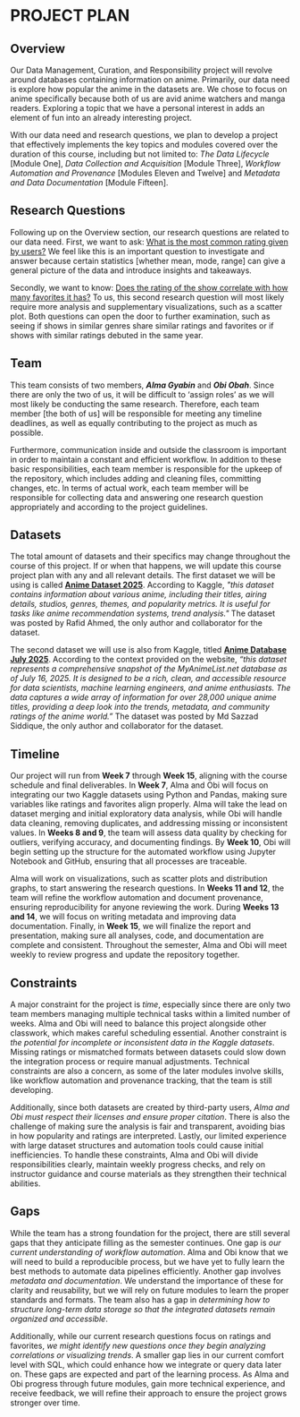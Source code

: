 # **PROJECT PLAN**

## **Overview**
Our Data Management, Curation, and Responsibility project will revolve around databases containing information on anime. Primarily, our data need is explore how popular the anime in the datasets are. We chose to focus on anime specifically because both of us are avid anime watchers and manga readers. Exploring a topic that we have a personal interest in adds an element of fun into an already interesting project. 
  
With our data need and research questions, we plan to develop a project that effectively implements the key topics and modules covered over the duration of this course, including but not limited to: *The Data Lifecycle* [Module One], *Data Collection and Acquisition* [Module Three], *Workflow Automation and Provenance* [Modules Eleven and Twelve] and *Metadata and Data Documentation* [Module Fifteen].

## **Research Questions**
Following up on the Overview section, our research questions are related to our data need. First, we want to ask: 	<ins>What is the most common rating given by users?</ins> We feel like this is an important question to investigate and answer because certain statistics [whether mean, mode, range] can give a general picture of the data and introduce insights and takeaways.

Secondly, we want to know: <ins>Does the rating of the show correlate with how many favorites it has?</ins> To us, this second research question will most likely require more analysis and supplementary visualizations, such as a scatter plot. Both questions can open the door to further examination, such as seeing if shows in similar genres share similar ratings and favorites or if shows with similar ratings debuted in the same year.

## **Team**
This team consists of two members, ***Alma Gyabin*** and ***Obi Obah***. Since there are only the two of us, it will be difficult to ‘assign roles’ as we will most likely be conducting the same research. Therefore, each team member [the both of us] will be responsible for meeting any timeline deadlines, as well as equally contributing to the project as much as possible. 
  
Furthermore, communication inside and outside the classroom is important in order to maintain a constant and efficient workflow. In addition to these basic responsibilities, each team member is responsible for the upkeep of the repository, which includes adding and cleaning files, committing changes, etc. In terms of actual work, each team member will be responsible for collecting data and answering one research question appropriately and according to the project guidelines.

## **Datasets**
The total amount of datasets and their specifics may change throughout the course of this project. If or when that happens, we will update this course project plan with any and all relevant details. The first dataset we will be using is called [**Anime Dataset 2025**](https://www.kaggle.com/datasets/rafidahmed816/anime-dataset-2025). According to Kaggle, *"this dataset contains information about various anime, including their titles, airing details, studios, genres, themes, and popularity metrics. It is useful for tasks like anime recommendation systems, trend analysis."* The dataset was posted by Rafid Ahmed, the only author and collaborator for the dataset. 

The second dataset we will use is also from Kaggle, titled [**Anime Database July 2025**](https://www.kaggle.com/datasets/sazzadsiddiquelikhon/myanimelist-anime-database-july-2025/data). According to the context provided on the website, *“this dataset represents a comprehensive snapshot of the MyAnimeList.net database as of July 16, 2025. It is designed to be a rich, clean, and accessible resource for data scientists, machine learning engineers, and anime enthusiasts. The data captures a wide array of information for over 28,000 unique anime titles, providing a deep look into the trends, metadata, and community ratings of the anime world.”* The dataset was posted by Md Sazzad Siddique, the only author and collaborator for the dataset.

## **Timeline**
Our project will run from **Week 7** through **Week 15**, aligning with the course schedule and final deliverables. In **Week 7**, Alma and Obi will focus on integrating our two Kaggle datasets using Python and Pandas, making sure variables like ratings and favorites align properly. Alma will take the lead on dataset merging and initial exploratory data analysis, while Obi will handle data cleaning, removing duplicates, and addressing missing or inconsistent values. In **Weeks 8 and 9**, the team will assess data quality by checking for outliers, verifying accuracy, and documenting findings. By **Week 10**, Obi will begin setting up the structure for the automated workflow using Jupyter Notebook and GitHub, ensuring that all processes are traceable. 

Alma will work on visualizations, such as scatter plots and distribution graphs, to start answering the research questions. In **Weeks 11 and 12**, the team will refine the workflow automation and document provenance, ensuring reproducibility for anyone reviewing the work. During **Weeks 13 and 14**, we will focus on writing metadata and improving data documentation. Finally, in **Week 15**, we will finalize the report and presentation, making sure all analyses, code, and documentation are complete and consistent. Throughout the semester, Alma and Obi will meet weekly to review progress and update the repository together.

## **Constraints**
A major constraint for the project is *time*, especially since there are only two team members managing multiple technical tasks within a limited number of weeks. Alma and Obi will need to balance this project alongside other classwork, which makes careful scheduling essential. Another constraint is *the potential for incomplete or inconsistent data in the Kaggle datasets*. Missing ratings or mismatched formats between datasets could slow down the integration process or require manual adjustments. Technical constraints are also a concern, as some of the later modules involve skills, like workflow automation and provenance tracking, that the team is still developing. 

Additionally, since both datasets are created by third-party users, *Alma and Obi must respect their licenses and ensure proper citation*. There is also the challenge of making sure the analysis is fair and transparent, avoiding bias in how popularity and ratings are interpreted. Lastly, our limited experience with large dataset structures and automation tools could cause initial inefficiencies. To handle these constraints, Alma and Obi will divide responsibilities clearly, maintain weekly progress checks, and rely on instructor guidance and course materials as they strengthen their technical abilities.

## **Gaps**
While the team has a strong foundation for the project, there are still several gaps that they anticipate filling as the semester continues. One gap is *our current understanding of workflow automation*. Alma and Obi know that we will need to build a reproducible process, but we have yet to fully learn the best methods to automate data pipelines efficiently. Another gap involves *metadata and documentation*. We understand the importance of these for clarity and reusability, but we will rely on future modules to learn the proper standards and formats. The team also has a gap in *determining how to structure long-term data storage so that the integrated datasets remain organized and accessible*. 

Additionally, while our current research questions focus on ratings and favorites, *we might identify new questions once they begin analyzing correlations or visualizing trends*. A smaller gap lies in our current comfort level with SQL, which could enhance how we integrate or query data later on. These gaps are expected and part of the learning process. As Alma and Obi progress through future modules, gain more technical experience, and receive feedback, we will refine their approach to ensure the project grows stronger over time.
